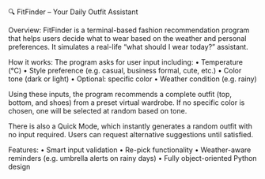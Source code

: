 🔍 FitFinder – Your Daily Outfit Assistant

Overview:
FitFinder is a terminal-based fashion recommendation program that helps users decide what to wear based on the weather and personal preferences. It simulates a real-life “what should I wear today?” assistant.

How it works:
The program asks for user input including:
	•	Temperature (°C)
	•	Style preference (e.g. casual, business formal, cute, etc.)
	•	Color tone (dark or light)
	•	Optional: specific color
	•	Weather condition (e.g. rainy)

Using these inputs, the program recommends a complete outfit (top, bottom, and shoes) from a preset virtual wardrobe. If no specific color is chosen, one will be selected at random based on tone.

There is also a Quick Mode, which instantly generates a random outfit with no input required. Users can request alternative suggestions until satisfied.

Features:
	•	Smart input validation
	•	Re-pick functionality
	•	Weather-aware reminders (e.g. umbrella alerts on rainy days)
	•	Fully object-oriented Python design

